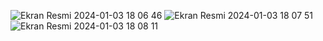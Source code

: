 ![Ekran Resmi 2024-01-03 18 06 46](https://github.com/mkemalarda/HikeApp/assets/101436801/ad8c65c8-60b6-4d84-a04e-931262d293f0)
![Ekran Resmi 2024-01-03 18 07 51](https://github.com/mkemalarda/HikeApp/assets/101436801/3b5b1709-e0b0-4e0e-8d5e-9fb13c48fda1)
![Ekran Resmi 2024-01-03 18 08 11](https://github.com/mkemalarda/HikeApp/assets/101436801/861fd790-b6c1-43c6-8da5-ff1bac3ff2c5)
